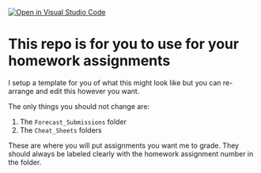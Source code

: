 [![Open in Visual Studio Code](https://classroom.github.com/assets/open-in-vscode-f059dc9a6f8d3a56e377f745f24479a46679e63a5d9fe6f495e02850cd0d8118.svg)](https://classroom.github.com/online_ide?assignment_repo_id=5453429&assignment_repo_type=AssignmentRepo)
# This repo is for you to use for your homework assignments
I setup a template for you of what this might look like but you can re-arrange and edit this however you want.

The only things you should not change are:
1. The `Forecast_Submissions` folder
2. The `Cheat_Sheets` folders

These are where you will put assignments you want me to grade. They should always be labeled clearly with the homework assignment number in the folder.
